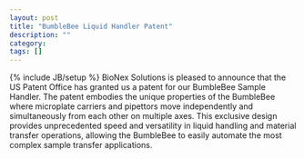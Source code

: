 ```yaml
---
layout: post
title: "BumbleBee Liquid Handler Patent"
description: ""
category: 
tags: []
---
```

{% include JB/setup %}
BioNex Solutions is pleased to announce that the US Patent Office has granted us a patent for our BumbleBee Sample Handler. The patent embodies the unique properties of the BumbleBee where microplate carriers and pipettors move independently and simultaneously from each other on multiple axes. This exclusive design provides unprecedented speed and versatility in liquid handling and material transfer operations, allowing the BumbleBee to easily automate the most complex sample transfer applications.

